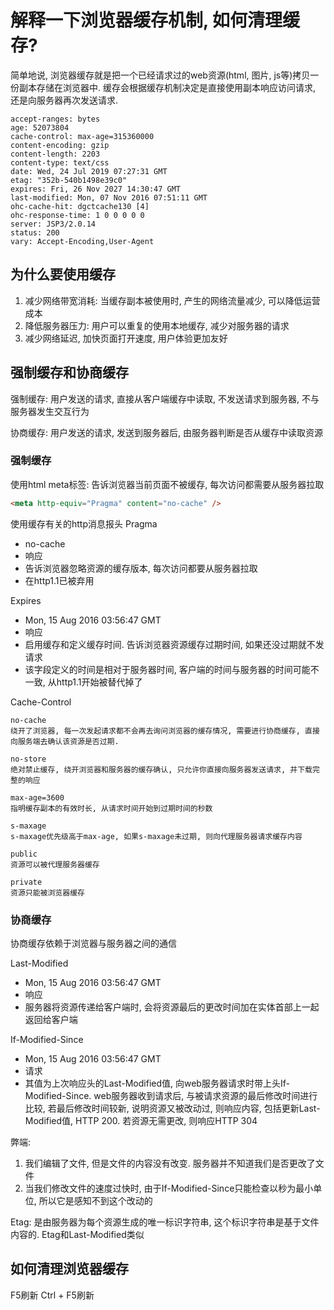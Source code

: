 # 解释一下浏览器缓存机制, 如何清理缓存?
简单地说, 浏览器缓存就是把一个已经请求过的web资源(html, 图片, js等)拷贝一份副本存储在浏览器中. 缓存会根据缓存机制决定是直接使用副本响应访问请求, 还是向服务器再次发送请求.

```shell
accept-ranges: bytes
age: 52073804
cache-control: max-age=315360000
content-encoding: gzip
content-length: 2203
content-type: text/css
date: Wed, 24 Jul 2019 07:27:31 GMT
etag: "352b-540b1498e39c0"
expires: Fri, 26 Nov 2027 14:30:47 GMT
last-modified: Mon, 07 Nov 2016 07:51:11 GMT
ohc-cache-hit: dgctcache130 [4]
ohc-response-time: 1 0 0 0 0 0
server: JSP3/2.0.14
status: 200
vary: Accept-Encoding,User-Agent
```

## 为什么要使用缓存
1. 减少网络带宽消耗: 当缓存副本被使用时, 产生的网络流量减少, 可以降低运营成本
2. 降低服务器压力: 用户可以重复的使用本地缓存, 减少对服务器的请求
3. 减少网络延迟, 加快页面打开速度, 用户体验更加友好

## 强制缓存和协商缓存
强制缓存: 用户发送的请求, 直接从客户端缓存中读取, 不发送请求到服务器, 不与服务器发生交互行为

协商缓存: 用户发送的请求, 发送到服务器后, 由服务器判断是否从缓存中读取资源

### 强制缓存
使用html meta标签: 告诉浏览器当前页面不被缓存, 每次访问都需要从服务器拉取
```html
<meta http-equiv="Pragma" content="no-cache" />
```

使用缓存有关的http消息报头
Pragma
- no-cache
- 响应
- 告诉浏览器忽略资源的缓存版本, 每次访问都要从服务器拉取
- 在http1.1已被弃用

Expires
- Mon, 15 Aug 2016 03:56:47 GMT
- 响应
- 启用缓存和定义缓存时间. 告诉浏览器资源缓存过期时间, 如果还没过期就不发请求
- 该字段定义的时间是相对于服务器时间, 客户端的时间与服务器的时间可能不一致, 从http1.1开始被替代掉了

Cache-Control
```shell
no-cache
绕开了浏览器, 每一次发起请求都不会再去询问浏览器的缓存情况, 需要进行协商缓存, 直接向服务端去确认该资源是否过期.

no-store
绝对禁止缓存, 绕开浏览器和服务器的缓存确认, 只允许你直接向服务器发送请求, 并下载完整的响应

max-age=3600
指明缓存副本的有效时长, 从请求时间开始到过期时间的秒数

s-maxage
s-maxage优先级高于max-age, 如果s-maxage未过期, 则向代理服务器请求缓存内容

public
资源可以被代理服务器缓存

private
资源只能被浏览器缓存
```

### 协商缓存
协商缓存依赖于浏览器与服务器之间的通信

Last-Modified
- Mon, 15 Aug 2016 03:56:47 GMT
- 响应
- 服务器将资源传递给客户端时, 会将资源最后的更改时间加在实体首部上一起返回给客户端

If-Modified-Since
- Mon, 15 Aug 2016 03:56:47 GMT
- 请求
- 其值为上次响应头的Last-Modified值, 向web服务器请求时带上头If-Modified-Since. web服务器收到请求后, 与被请求资源的最后修改时间进行比较, 若最后修改时间较新, 说明资源又被改动过, 则响应内容, 包括更新Last-Modified值, HTTP 200. 若资源无需更改, 则响应HTTP 304

弊端:
1. 我们编辑了文件, 但是文件的内容没有改变. 服务器并不知道我们是否更改了文件
2. 当我们修改文件的速度过快时, 由于If-Modified-Since只能检查以秒为最小单位, 所以它是感知不到这个改动的

Etag: 是由服务器为每个资源生成的唯一标识字符串, 这个标识字符串是基于文件内容的. Etag和Last-Modified类似

## 如何清理浏览器缓存
F5刷新
Ctrl + F5刷新